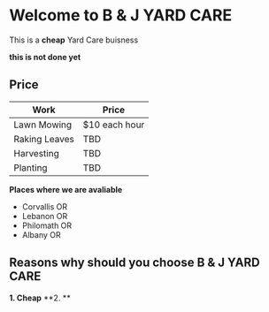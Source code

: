 # Welcome to B & J YARD CARE

This is a **cheap** Yard Care buisness

**this is not done yet**

## Price 


 Work|Price
------------ | -------------
Lawn Mowing| $10 each hour
Raking Leaves | TBD
Harvesting|TBD
Planting|TBD



**Places where we are avaliable**
* Corvallis OR 
* Lebanon OR 
* Philomath OR
* Albany OR


                                                                       

## Reasons why should you choose B & J  YARD CARE
**1. Cheap**
**2. **

